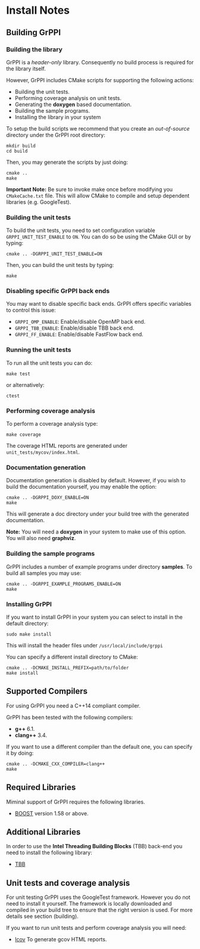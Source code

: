 # Install Notes

## Building GrPPI

### Building the library

GrPPI is a *header-only* library. Consequently no build process is required for
the library itself.

However, GrPPI includes CMake scripts for supporting the following actions:

* Building the unit tests.
* Performing coverage analysis on unit tests.
* Generating the **doxygen** based documentation.
* Building the sample programs.
* Installing the library in your system

To setup the build scripts we recommend that you create an *out-of-source*
directory under the GrPPI root directory:

~~~
mkdir build
cd build
~~~

Then, you may generate the scripts by just doing:

~~~
cmake ..
make
~~~

**Important Note:** Be sure to invoke make once before modifying you `CMakeCache.txt`
file. This will allow CMake to compile and setup dependent libraries (e.g.
GoogleTest).

### Building the unit tests

To build the unit tests, you need to set configuration variable
`GRPPI_UNIT_TEST_ENABLE` to `ON`. You can do so be using the CMake GUI or by
typing:

~~~
cmake .. -DGRPPI_UNIT_TEST_ENABLE=ON
~~~

Then, you can build the unit tests by typing:

~~~
make
~~~

### Disabling specific GrPPI back ends

You may want to disable specific back ends. GrPPI offers specific variables to
control this issue:

* `GRPPI_OMP_ENABLE`: Enable/disable OpenMP back end.
* `GRPPI_TBB_ENABLE`: Enable/disable TBB back end.
* `GRPPI_FF_ENABLE`: Enable/disable FastFlow back end.

### Running the unit tests

To run all the unit tests you can do:

~~~
make test
~~~

or alternatively:

~~~
ctest
~~~

### Performing coverage analysis

To perform a coverage analysis type:

~~~
make coverage
~~~

The coverage HTML reports are generated under `unit_tests/mycov/index.html`.

### Documentation generation

Documentation generation is disabled by default. However, if you wish to build
the documentation yourself, you may enable the option:

~~~
cmake .. -DGRPPI_DOXY_ENABLE=ON
make
~~~

This will generate a doc directory under your build tree with the generated
documentation.

**Note:** You will need a **doxygen** in your system to make use of this option.
You will also need **graphviz**.


### Building the sample programs

GrPPI includes a number of example programs under directory **samples**. To
build all samples you may use:

~~~
cmake .. -DGRPPI_EXAMPLE_PROGRAMS_ENABLE=ON
make
~~~

### Installing GrPPI

If you want to install GrPPI in your system you can select to install in the
default directory:

~~~
sudo make install
~~~

This will install the header files under `/usr/local/include/grppi`

You can specify a different install directory to CMake:

~~~
cmake .. -DCMAKE_INSTALL_PREFIX=path/to/folder
make install
~~~

## Supported Compilers ##

For using GrPPI you need a C++14 compliant compiler.

GrPPI has been tested with the following compilers:

  * **g++** 6.1. 
  * **clang++** 3.4.

If you want to use a different compiler than the default one, you can specify it
by doing:

~~~
cmake .. -DCMAKE_CXX_COMPILER=clang++
make
~~~

## Required Libraries ##

Miminal support of GrPPI requires the following libraries.

  * [BOOST](http://www.boost.org/) version 1.58 or above.

## Additional Libraries ##

In order to use the **Intel Threading Building Blocks** (TBB) back-end you need
to install the following library:

  * [TBB](https://www.threadingbuildingblocks.org/)

## Unit tests and coverage analysis

For unit testing GrPPI uses the GoogleTest framework. However you do not need to
install it yourself. The framework is locally downloaded and compiled in your build
tree to ensure that the right version is used. For more details see section
(building).

If you want to run unit tests and perform coverage analysis you will need:

  * [lcov](https://github.com/linux-test-project/lcov)
    To generate gcov HTML reports.

